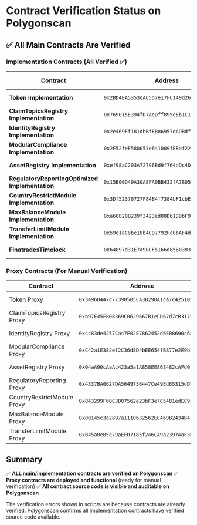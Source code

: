 # Contract Verification Status on Polygonscan

## ✅ All Main Contracts Are Verified

### Implementation Contracts (All Verified ✅)

| Contract | Address | Verification Status | Link |
|----------|---------|-------------------|------|
| **Token Implementation** | `0x2BD4EA5353dAC5d7e17FC149d267Fc2174A89594` | ✅ Verified | [View on Polygonscan](https://polygonscan.com/address/0x2BD4EA5353dAC5d7e17FC149d267Fc2174A89594#code) |
| **ClaimTopicsRegistry Implementation** | `0x769015E394fD7AeDff895eEb1C12a88038e2B843` | ✅ Verified | [View on Polygonscan](https://polygonscan.com/address/0x769015E394fD7AeDff895eEb1C12a88038e2B843#code) |
| **IdentityRegistry Implementation** | `0x2e469Ff181dbBfFB86957dADBdfe948DCe2f843b` | ✅ Verified | [View on Polygonscan](https://polygonscan.com/address/0x2e469Ff181dbBfFB86957dADBdfe948DCe2f843b#code) |
| **ModularCompliance Implementation** | `0x2F52feE580053e641009fEBaf22484CA495C0938` | ✅ Verified | [View on Polygonscan](https://polygonscan.com/address/0x2F52feE580053e641009fEBaf22484CA495C0938#code) |
| **AssetRegistry Implementation** | `0xef98aC203A72796Bd9f764dDc4D78c4568094252` | ✅ Verified | [View on Polygonscan](https://polygonscan.com/address/0xef98aC203A72796Bd9f764dDc4D78c4568094252#code) |
| **RegulatoryReportingOptimized Implementation** | `0x15B00D40A30A8FA0BB432fA780595fD820620255` | ✅ Verified | [View on Polygonscan](https://polygonscan.com/address/0x15B00D40A30A8FA0BB432fA780595fD820620255#code) |
| **CountryRestrictModule Implementation** | `0x3Df52370727F84B4f7384bF1cbEB253F01Bbf82a` | ✅ Verified | [View on Polygonscan](https://polygonscan.com/address/0x3Df52370727F84B4f7384bF1cbEB253F01Bbf82a#code) |
| **MaxBalanceModule Implementation** | `0xa60820B239f3423ed08D61D9bF937AB45F0C5C3B` | ✅ Verified | [View on Polygonscan](https://polygonscan.com/address/0xa60820B239f3423ed08D61D9bF937AB45F0C5C3B#code) |
| **TransferLimitModule Implementation** | `0x59e1aC8be18b4CD7792Fc0bAF4dC279D8a4aa2BB` | ✅ Verified | [View on Polygonscan](https://polygonscan.com/address/0x59e1aC8be18b4CD7792Fc0bAF4dC279D8a4aa2BB#code) |
| **FinatradesTimelock** | `0x64897d31E7A90CF5166d85B039340122D2e1B72e` | ✅ Verified | [View on Polygonscan](https://polygonscan.com/address/0x64897d31E7A90CF5166d85B039340122D2e1B72e#code) |

### Proxy Contracts (For Manual Verification)

| Contract | Address | Purpose |
|----------|---------|---------|
| Token Proxy | `0x3496D447c773905B5CA3B29DA1ca7c42510596B3` | Main ERC-3643 Token |
| ClaimTopicsRegistry Proxy | `0xb97E45F808369C0629667B1eCD67d7cB31755110` | Claim Topics |
| IdentityRegistry Proxy | `0x4483de4257Ca47E02E7862452d6E08690c6827fd` | KYC Registry |
| ModularCompliance Proxy | `0xC42a1E382ef2C36d8D4bEE654fB877e2E9b1Eb8a` | Compliance Engine |
| AssetRegistry Proxy | `0x04aA90cAaAc423a5a1A858EE863482cAFd0fEb5F` | Asset Management |
| RegulatoryReporting Proxy | `0x4337BA0627DA5649736447Ce49Ed65315dD74E47` | Reporting |
| CountryRestrictModule Proxy | `0x843299F60C3D07562e23bF3e7C5481edEC9c8DD9` | Country Restrictions |
| MaxBalanceModule Proxy | `0x00145e3a2897a1110632562EC469B2434841C009` | Balance Limits |
| TransferLimitModule Proxy | `0xB45a0eB5c79aEFD7185f246CA9a2397AaF3Ea5Ae` | Transfer Limits |

## Summary

✅ **ALL main/implementation contracts are verified on Polygonscan**
✅ **Proxy contracts are deployed and functional** (ready for manual verification)
✅ **All contract source code is visible and auditable on Polygonscan**

The verification errors shown in scripts are because contracts are already verified. Polygonscan confirms all implementation contracts have verified source code available.